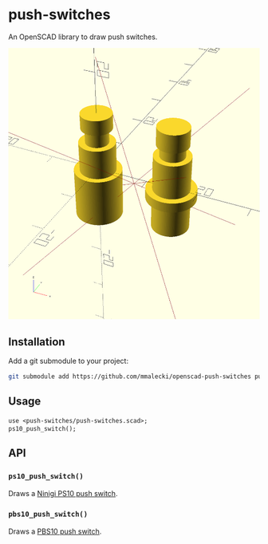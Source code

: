 # push-switches
An OpenSCAD library to draw push switches.

![All switches](./examples/all.png)

## Installation
Add a git submodule to your project:

```sh
git submodule add https://github.com/mmalecki/openscad-push-switches push-switches
```

## Usage
```openscad
use <push-switches/push-switches.scad>;
ps10_push_switch();
```

## API

### `ps10_push_switch()`
Draws a [Ninigi PS10 push switch](https://www.tme.eu/Document/fd2548d568770839293d3f8a529c3622/ps10b.pdf).

### `pbs10_push_switch()`
Draws a [PBS10 push switch](https://elstat.pl/file/12538/12072.pdf).
